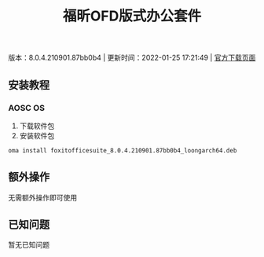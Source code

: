 ﻿---
id: 236
title: 福昕OFD版式办公套件
toc: true
weight: 236
---

版本：8.0.4.210901.87bb0b4 | 更新时间：2022-01-25 17:21:49 | [官方下载页面](http://app.loongapps.cn/#/detail/236)

## 安装教程 

### AOSC OS 

1. 下载软件包
2. 安装软件包

```bash
oma install foxitofficesuite_8.0.4.210901.87bb0b4_loongarch64.deb
```

## 额外操作

无需额外操作即可使用

## 已知问题

暂无已知问题

